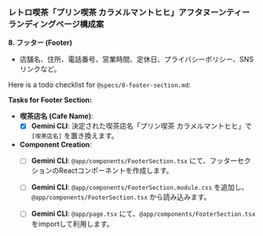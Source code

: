 ### レトロ喫茶「プリン喫茶 カラメルマントヒヒ」アフタヌーンティー ランディングページ構成案

**8. フッター (Footer)**
*   店舗名、住所、電話番号、営業時間、定休日、プライバシーポリシー、SNSリンクなど。

Here is a todo checklist for `@specs/8-footer-section.md`:

**Tasks for Footer Section:**

*   **喫茶店名 (Cafe Name)**:
    *   [x] **Gemini CLI**: 決定された喫茶店名「プリン喫茶 カラメルマントヒヒ」で `[喫茶店名]` を置き換えます。
*   **Component Creation**:
    *   [ ] **Gemini CLI**: `@app/components/FooterSection.tsx` にて、フッターセクションのReactコンポーネントを作成します。
    *   [ ] **Gemini CLI**: `@app/components/FooterSection.module.css` を追加し、`@app/components/FooterSection.tsx` から読み込みます。
    *   [ ] **Gemini CLI**: `@app/page.tsx` にて、`@app/components/FooterSection.tsx` をimportして利用します。

